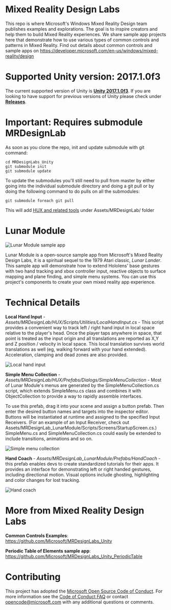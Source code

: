 # Mixed Reality Design Labs

This repo is where Microsoft's Windows Mixed Reality Design team publishes examples and explorations. The goal is to inspire creators and help them to build Mixed Reality experiences. We share sample app projects here that demonstrate how to use various types of common controls and patterns in Mixed Reality. Find out details about common controls and sample apps on https://developer.microsoft.com/en-us/windows/mixed-reality/design

# Supported Unity version: 2017.1.0f3
The current supported version of Unity is [**Unity 2017.1.0f3**](https://unity3d.com/get-unity/download?thank-you=update&download_nid=47505&os=Win).  If you are looking to have support for previous versions of Unity please check under **[Releases](https://github.com/Microsoft/MRDesignLabs_Unity/releases)**.

# Important: Requires submodule MRDesignLab
As soon as you clone the repo, init and update submodule with git command:
```
cd MRDesignLabs_Unity
git submodule init
git submodule update
```

To update the submodules you'll still need to pull from master by either going into the individual submodule directory and doing a git pull or by doing the following command to do pulls on all the submodules:
```
git submodule foreach git pull
```

This will add [HUX and related tools](https://github.com/Microsoft/MRDesignLabs_Unity_tools) under Assets/MRDesignLab/ folder

# Lunar Module

<img src="https://github.com/Microsoft/MRDesignLabs_Unity_LunarModule/blob/master/External/ReadMeImages/LM_hero.jpg" alt="Lunar Module sample app">


Lunar Module is a open-source sample app from Microsoft's Mixed Reality Design Labs, it is a spiritual sequel to the 1979 Atari classic, *Lunar Lander*. This sample app will demonstrate how to extend Hololens' base gestures with two hand tracking and xbox controller input, reactive objects to surface mapping and plane finding, and simple menu systems. You can use this project's components to create your own mixed reality app experience. 

# Technical Details

**Local Hand Input** - *Assets/MRDesignLab/HUX/Scripts/Utilities/LocalHandInput.cs* - This script provides a convenient way to track left / right hand input in local space relative to the player's head. Once the player taps anywhere in space, that point is treated as the input origin and all translations are reported as X,Y and Z position / velocity in local space. This local translation survives world translations as well (eg, walking forward with your hand extended). Acceleration, clamping and dead zones are also provided.

<img src="https://github.com/Microsoft/MRDesignLabs_Unity_LunarModule/blob/master/External/ReadMeImages/LM_LocalHandInput.PNG" alt="Local hand input">

**Simple Menu Collection** - *Assets/MRDesignLab/HUX/Prefabs/Dialogs/SimpleMenuCollection* - Most of Lunar Module's menus are generated by the SimpleMenuCollection.cs script, which extends SimpleMenu.cs class and combines it with ObjectCollection to provide a way to rapidly assemble interfaces.

To use this prefab, drag it into your scene and assign a button prefab. Then enter the desired button names and targets into the inspector editor. Buttons will be instantiated at runtime and assigned to the specified Input Receivers. (For an example of an Input Receiver, check out Assets/MRDesignLab_LunarModule/Scripts/Screens/StartupScreen.cs.) SimpleMenu.cs and SimpleMenuCollection.cs could easily be extended to include transitions, animations and so on.

<img src="https://github.com/Microsoft/MRDesignLabs_Unity_LunarModule/blob/master/External/ReadMeImages/LM_SimpleMenuCollection.PNG" alt="Simple menu collection">

**Hand Coach** - *Assets/MRDesignLab_LunarModule/Prefabs/HandCoach* - this prefab enables devs to create standardized tutorials for their apps. It provides an interface for demonstrating left or right handed gestures, including directional motion. Visual options include ghosting, highlighting and color changes for lost tracking.

<img src="https://github.com/Microsoft/MRDesignLabs_Unity_LunarModule/blob/master/External/ReadMeImages/LM_HandCoach.PNG" alt="Hand coach">

# More from Mixed Reality Design Labs #

**Common Controls Examples**: https://github.com/Microsoft/MRDesignLabs_Unity

**Periodic Table of Elements sample app**: https://github.com/Microsoft/MRDesignLabs_Unity_PeriodicTable

# Contributing
This project has adopted the [Microsoft Open Source Code of Conduct](https://opensource.microsoft.com/codeofconduct/). For more information see the [Code of Conduct FAQ](https://opensource.microsoft.com/codeofconduct/faq/) or contact [opencode@microsoft.com](mailto:opencode@microsoft.com) with any additional questions or comments.
